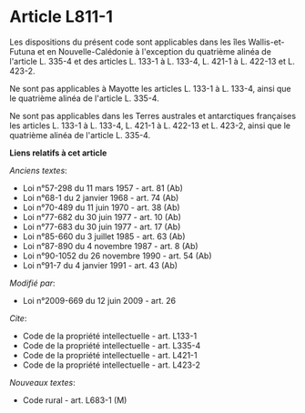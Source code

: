 # Article L811-1

Les dispositions du présent code sont applicables dans les îles Wallis-et-Futuna et en Nouvelle-Calédonie à l'exception du
quatrième alinéa de l'article L. 335-4 et des articles L. 133-1 à L. 133-4,
L. 421-1 à L. 422-13 et L. 423-2.

Ne sont pas applicables à Mayotte les articles L. 133-1 à L. 133-4, ainsi que le quatrième alinéa de l'article L. 335-4. 

Ne sont pas applicables dans les Terres australes et antarctiques françaises les articles L. 133-1 à L. 133-4, L. 421-1 à L.
422-13 et L. 423-2, ainsi que le quatrième alinéa de l'article L. 335-4.

**Liens relatifs à cet article**

_Anciens textes_:

  - Loi n°57-298 du 11 mars 1957 - art. 81 (Ab)
  - Loi n°68-1 du 2 janvier 1968 - art. 74 (Ab)
  - Loi n°70-489 du 11 juin 1970 - art. 38 (Ab)
  - Loi n°77-682 du 30 juin 1977 - art. 10 (Ab)
  - Loi n°77-683 du 30 juin 1977 - art. 17 (Ab)
  - Loi n°85-660 du 3 juillet 1985 - art. 63 (Ab)
  - Loi n°87-890 du 4 novembre 1987 - art. 8 (Ab)
  - Loi n°90-1052 du 26 novembre 1990 - art. 54 (Ab)
  - Loi n°91-7 du 4 janvier 1991 - art. 43 (Ab)

_Modifié par_:

  - Loi n°2009-669 du 12 juin 2009 - art. 26

_Cite_:

  - Code de la propriété intellectuelle - art. L133-1
  - Code de la propriété intellectuelle - art. L335-4
  - Code de la propriété intellectuelle - art. L421-1
  - Code de la propriété intellectuelle - art. L423-2

_Nouveaux textes_:

  - Code rural - art. L683-1 (M)
